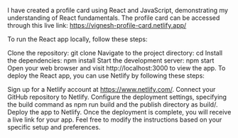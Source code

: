 I have created a profile card using React and JavaScript, demonstrating my understanding of React fundamentals. The profile card can be accessed through this live link: https://vignesh-profile-card.netlify.app/

To run the React app locally, follow these steps:

Clone the repository: git clone <repository-url>
Navigate to the project directory: cd <project-directory>
Install the dependencies: npm install
Start the development server: npm start
Open your web browser and visit http://localhost:3000 to view the app.
To deploy the React app, you can use Netlify by following these steps:

Sign up for a Netlify account at https://www.netlify.com/.
Connect your GitHub repository to Netlify.
Configure the deployment settings, specifying the build command as npm run build and the publish directory as build/.
Deploy the app to Netlify.
Once the deployment is complete, you will receive a live link for your app.
Feel free to modify the instructions based on your specific setup and preferences.
